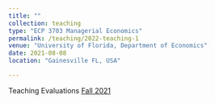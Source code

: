 ```yaml
---
title: ""
collection: teaching
type: "ECP 3703 Managerial Economics"
permalink: /teaching/2022-teaching-1
venue: "University of Florida, Department of Economics"
date: 2021-08-08
location: "Gainesville FL, USA"

---
```


Teaching Evaluations [Fall 2021](https://ufl.bluera.com/ufl/rv-eng.aspx?lang=eng&rid=44ed4da5-fb22-4d3b-afa0-036d23b5f885&regl=en-US&redi=1&SelectedIDforPrint=2ddea6f983eb2f028416419c29e6a70ea133ff6432bb3d07e7597180e888b0e780f235919de5024d4ae8545a6c92eb4a&ReportType=2&IsReportLandscape=False)
